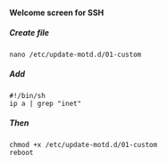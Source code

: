 #### Welcome screen for SSH
##### Create file
```
nano /etc/update-motd.d/01-custom
```

##### Add
```
#!/bin/sh
ip a | grep "inet" 
```

##### Then
```
chmod +x /etc/update-motd.d/01-custom
reboot
```
